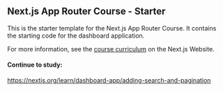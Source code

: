 ## Next.js App Router Course - Starter

This is the starter template for the Next.js App Router Course. It contains the starting code for the dashboard application.

For more information, see the [course curriculum](https://nextjs.org/learn) on the Next.js Website.


#### Continue to study: 
https://nextjs.org/learn/dashboard-app/adding-search-and-pagination